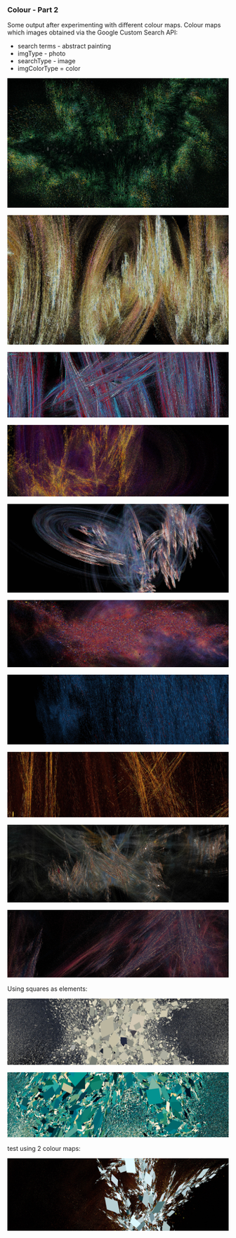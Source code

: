 ###  Colour - Part 2

Some output after experimenting with different colour maps.  Colour maps which images obtained via the Google Custom Search API:

* search terms - abstract painting
* imgType - photo
* searchType - image
* imgColorType = color


![image](../project_images/colour/Capture51.jpg?raw=true "image")

![image](../project_images/colour/Capture52.jpg?raw=true "image")

![image](../project_images/colour/Capture55.jpg?raw=true "image")

![image](../project_images/colour/Capture57.jpg?raw=true "image")

![image](../project_images/colour/Capture59.jpg?raw=true "image")

![image](../project_images/colour/Capture63.jpg?raw=true "image")

![image](../project_images/colour/Capture64.jpg?raw=true "image")

![image](../project_images/colour/Capture65.jpg?raw=true "image")

![image](../project_images/colour/Capture66.jpg?raw=true "image")

![image](../project_images/colour/Capture67.jpg?raw=true "image")

Using squares as elements:

![image](../project_images/colour/Capture72.jpg?raw=true "image")

![image](../project_images/colour/Capture73.jpg?raw=true "image")

test using 2 colour maps:

![image](../project_images/colour/Capture75.jpg?raw=true "image")
